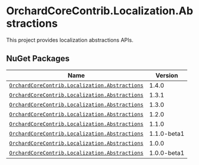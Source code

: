 # OrchardCoreContrib.Localization.Abstractions

This project provides localization abstractions APIs.

## NuGet Packages

| Name                                                                                                                                      | Version     |
|-------------------------------------------------------------------------------------------------------------------------------------------|-------------|
| [`OrchardCoreContrib.Localization.Abstractions`](https://www.nuget.org/packages/OrchardCoreContrib.Localization.Abstractions/1.4.0)       | 1.4.0       |
| [`OrchardCoreContrib.Localization.Abstractions`](https://www.nuget.org/packages/OrchardCoreContrib.Localization.Abstractions/1.3.1)       | 1.3.1       |
| [`OrchardCoreContrib.Localization.Abstractions`](https://www.nuget.org/packages/OrchardCoreContrib.Localization.Abstractions/1.3.0)       | 1.3.0       |
| [`OrchardCoreContrib.Localization.Abstractions`](https://www.nuget.org/packages/OrchardCoreContrib.Localization.Abstractions/1.2.0)       | 1.2.0       |
| [`OrchardCoreContrib.Localization.Abstractions`](https://www.nuget.org/packages/OrchardCoreContrib.Localization.Abstractions/1.1.0)       | 1.1.0       |
| [`OrchardCoreContrib.Localization.Abstractions`](https://www.nuget.org/packages/OrchardCoreContrib.Localization.Abstractions/1.1.0-beta1) | 1.1.0-beta1 |
| [`OrchardCoreContrib.Localization.Abstractions`](https://www.nuget.org/packages/OrchardCoreContrib.Localization.Abstractions/1.0.0)       | 1.0.0       |
| [`OrchardCoreContrib.Localization.Abstractions`](https://www.nuget.org/packages/OrchardCoreContrib.Localization.Abstractions/1.0.0-beta1) | 1.0.0-beta1 |
